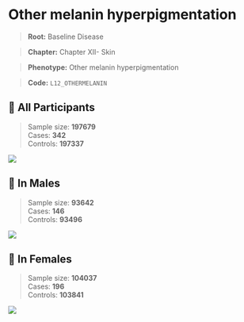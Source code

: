 # Other melanin hyperpigmentation

> **Root:** Baseline Disease  

> **Chapter:** Chapter XII- Skin  

> **Phenotype:** Other melanin hyperpigmentation  

> **Code:** `L12_OTHERMELANIN`

## 🧪 All Participants  
> Sample size: **197679**  
> Cases: **342**  
> Controls: **197337**
<img src="/Disease/Figures/ALL/Incidence/L12_OTHERMELANIN.png"/>
<CsvTable src="/Disease_Data/ALL/Incidence/COX_L12_OTHERMELANIN.csv" label="🔍 View full results" />

## 👨 In Males  
> Sample size: **93642**  
> Cases: **146**  
> Controls: **93496**
<img src="/Disease/Figures/Male/Incidence/L12_OTHERMELANIN.png"/>
<CsvTable src="/Disease_Data/Male/Incidence/COX_L12_OTHERMELANIN.csv" label="🔍 View full results" />

## 👩 In Females  
> Sample size: **104037**  
> Cases: **196**  
> Controls: **103841**
<img src="/Disease/Figures/Female/Incidence/L12_OTHERMELANIN.png"/>
<CsvTable src="/Disease_Data/Female/Incidence/COX_L12_OTHERMELANIN.csv" label="🔍 View full results" />
